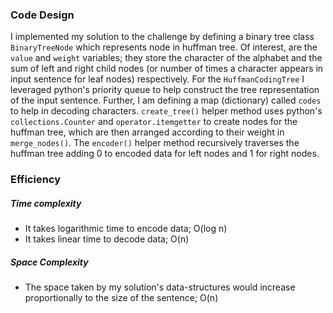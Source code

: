 ### Code Design

I implemented my solution to the challenge by defining a binary tree class `BinaryTreeNode` which represents node in huffman tree. Of interest, are the `value` and `weight` variables; they store the character of the alphabet and the sum of left and right child nodes (or number of times a character appears in input sentence for leaf nodes) respectively. For the `HuffmanCodingTree` I leveraged python's priority queue to help construct the tree representation of the input sentence. Further, I am defining a map (dictionary) called `codes` to help in decoding characters. `create_tree()` helper method uses python's `collections.Counter` and `operator.itemgetter` to create nodes for the huffman tree, which are then arranged according to their weight in `merge_nodes()`. The `encoder()` helper method recursively traverses the huffman tree adding 0 to encoded data for left nodes and 1 for right nodes.

### Efficiency

##### Time complexity

- It takes logarithmic time to encode data; O(log n)
- It takes linear time to decode data; O(n)

##### Space Complexity

- The space taken by my solution's data-structures would increase proportionally to the size of the sentence; O(n)
